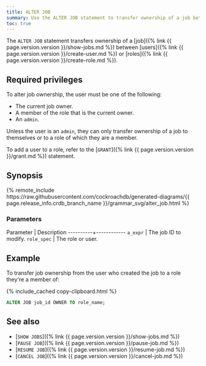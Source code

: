```yaml
---
title: ALTER JOB
summary: Use the ALTER JOB statement to transfer ownership of a job between users or roles.
toc: true
---
```


The `ALTER JOB` statement transfers ownership of a [job]({% link {{ page.version.version }}/show-jobs.md %}) between [users]({% link {{ page.version.version }}/create-user.md %}) or [roles]({% link {{ page.version.version }}/create-role.md %}).

## Required privileges

To alter job ownership, the user must be one of the following: 

- The current job owner.
- A member of the role that is the current owner. 
- An `admin`.

Unless the user is an `admin`, they can only transfer ownership of a job to themselves or to a role of which they are a member.

To add a user to a role, refer to the [`GRANT`]({% link {{ page.version.version }}/grant.md %}) statement.

## Synopsis

<div>
{% remote_include https://raw.githubusercontent.com/cockroachdb/generated-diagrams/{{ page.release_info.crdb_branch_name }}/grammar_svg/alter_job.html %}
</div>

### Parameters

Parameter | Description
----------+------------
`a_expr` | The job ID to modify.
`role_spec` | The role or user.

## Example

To transfer job ownership from the user who created the job to a role they're a member of:

{% include_cached copy-clipboard.html %}
~~~ sql
ALTER JOB job_id OWNER TO role_name;
~~~

## See also

- [`SHOW JOBS`]({% link {{ page.version.version }}/show-jobs.md %})
- [`PAUSE JOB`]({% link {{ page.version.version }}/pause-job.md %})
- [`RESUME JOB`]({% link {{ page.version.version }}/resume-job.md %})
- [`CANCEL JOB`]({% link {{ page.version.version }}/cancel-job.md %})
